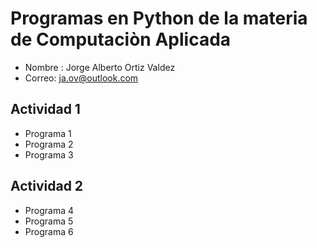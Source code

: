 # Programas en Python de la materia de Computaciòn Aplicada

- Nombre : Jorge Alberto Ortiz Valdez
- Correo: ja.ov@outlook.com

## Actividad 1
- Programa 1
- Programa 2
- Programa 3

## Actividad 2
- Programa 4
- Programa 5
- Programa 6